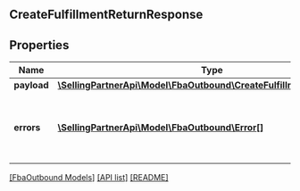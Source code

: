 ## CreateFulfillmentReturnResponse

## Properties

Name | Type | Description | Notes
------------ | ------------- | ------------- | -------------
**payload** | [**\SellingPartnerApi\Model\FbaOutbound\CreateFulfillmentReturnResult**](CreateFulfillmentReturnResult.md) |  | [optional]
**errors** | [**\SellingPartnerApi\Model\FbaOutbound\Error[]**](Error.md) | A list of error responses returned when a request is unsuccessful. | [optional]

[[FbaOutbound Models]](../) [[API list]](../../Api) [[README]](../../../README.md)
